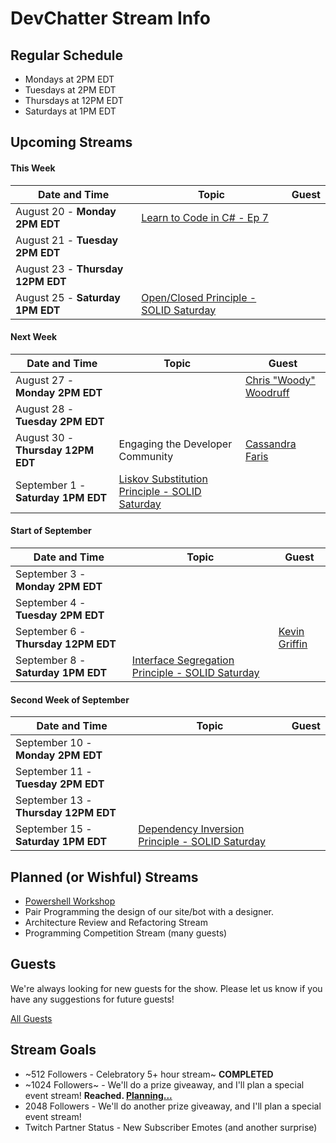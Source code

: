 # DevChatter Stream Info

## Regular Schedule

 - Mondays at 2PM EDT
 - Tuesdays at 2PM EDT
 - Thursdays at 12PM EDT
 - Saturdays at 1PM EDT
 

## Upcoming Streams

#### This Week

| Date and Time                   | Topic         | Guest         |
| ------------------------------- | ------------- | ------------- |
| August 20 - **Monday 2PM EDT** | [Learn to Code in C# - Ep 7](https://www.twitch.tv/events/9I5Zdxl4Q_eTUV_QjHxxQg) |  |
| August 21 - **Tuesday 2PM EDT** |  |  |
| August 23 - **Thursday 12PM EDT** |  |  |
| August 25 - **Saturday 1PM EDT** | [Open/Closed Principle - SOLID Saturday](https://www.twitch.tv/events/A5JGW71FT3q2m0mdk7llXQ) |  |

#### Next Week

| Date and Time                   | Topic         | Guest         |
| ------------------------------- | ------------- | ------------- |
| August 27 - **Monday 2PM EDT** |  | [Chris "Woody" Woodruff](https://twitter.com/cwoodruff) |
| August 28 - **Tuesday 2PM EDT** |  |  |
| August 30 - **Thursday 12PM EDT** | Engaging the Developer Community | [Cassandra Faris](https://twitter.com/cassandrafaris) |
| September 1 - **Saturday 1PM EDT** | [Liskov Substitution Principle - SOLID Saturday](https://www.twitch.tv/events/A5JGW71FT3q2m0mdk7llXQ) |  |

#### Start of September

| Date and Time                   | Topic         | Guest         |
| ------------------------------- | ------------- | ------------- |
| September 3 - **Monday 2PM EDT** |  |  |
| September 4 - **Tuesday 2PM EDT** |  |  |
| September 6 - **Thursday 12PM EDT** |  | [Kevin Griffin](https://twitter.com/1KevGriff) |
| September 8 - **Saturday 1PM EDT** | [Interface Segregation Principle - SOLID Saturday](https://www.twitch.tv/events/A5JGW71FT3q2m0mdk7llXQ) |  |

#### Second Week of September

| Date and Time                   | Topic         | Guest         |
| ------------------------------- | ------------- | ------------- |
| September 10 - **Monday 2PM EDT** |  |  |
| September 11 - **Tuesday 2PM EDT** |  |  |
| September 13 - **Thursday 12PM EDT** |  |  |
| September 15 - **Saturday 1PM EDT** | [Dependency Inversion Principle - SOLID Saturday](https://www.twitch.tv/events/A5JGW71FT3q2m0mdk7llXQ) |  |
 
## Planned (or Wishful) Streams

 - [Powershell Workshop](https://github.com/DevChatter/StreamInfo/issues/11)
 - Pair Programming the design of our site/bot with a designer.
 - Architecture Review and Refactoring Stream
 - Programming Competition Stream (many guests)

## Guests

We're always looking for new guests for the show. Please let us know if you have any suggestions for future guests!
 
[All Guests](Guests.md)

## Stream Goals

 - ~512 Followers - Celebratory 5+ hour stream~ **COMPLETED**
 - ~1024 Followers~ - We'll do a prize giveaway, and I'll plan a special event stream! **Reached. [Planning...](https://github.com/DevChatter/StreamInfo/issues/5)**
 - 2048 Followers - We'll do another prize giveaway, and I'll plan a special event stream!
 - Twitch Partner Status - New Subscriber Emotes (and another surprise)
